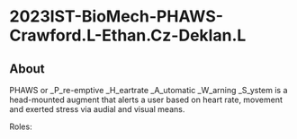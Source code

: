 # 2023IST-BioMech-PHAWS-Crawford.L-Ethan.Cz-Deklan.L

## About

PHAWS or _P_re-emptive _H_eartrate _A_utomatic _W_arning _S_ystem is a head-mounted augment that alerts a user based on heart rate, movement and exerted stress via audial and visual means. 

Roles:
